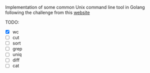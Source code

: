 Implementation of some common Unix command line tool in Golang following the challenge from this [website](https://codingchallenges.fyi/challenges/intro)


TODO:
- [x] wc
- [ ] cut
- [ ] sort
- [ ] grep
- [ ] uniq
- [ ] diff
- [ ] cat
